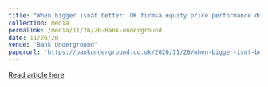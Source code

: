 ```yaml
---
title: "When bigger isnât better: UK firmsâ equity price performance during the Covid-19 pandemic"
collection: media
permalink: /media/11/26/20-Bank-underground
date: 11/26/20
venue: 'Bank Underground'
paperurl: 'https://bankunderground.co.uk/2020/11/26/when-bigger-isnt-better-uk-firms-equity-price-performance-during-the-covid-19-pandemic/'
---
```


<a href='https://bankunderground.co.uk/2020/11/26/when-bigger-isnt-better-uk-firms-equity-price-performance-during-the-covid-19-pandemic/'>Read article here</a>

